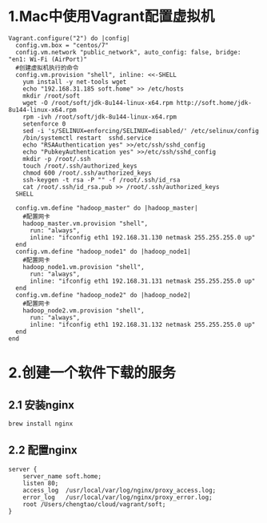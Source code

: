     
# 1.Mac中使用Vagrant配置虚拟机


    Vagrant.configure("2") do |config|
      config.vm.box = "centos/7"
      config.vm.network "public_network", auto_config: false, bridge: "en1: Wi-Fi (AirPort)"
      #创建虚拟机执行的命令
      config.vm.provision "shell", inline: <<-SHELL
        yum install -y net-tools wget 
        echo "192.168.31.185 soft.home" >> /etc/hosts
        mkdir /root/soft
        wget -O /root/soft/jdk-8u144-linux-x64.rpm http://soft.home/jdk-8u144-linux-x64.rpm
        rpm -ivh /root/soft/jdk-8u144-linux-x64.rpm
        setenforce 0 
        sed -i 's/SELINUX=enforcing/SELINUX=disabled/' /etc/selinux/config
        /bin/systemctl restart  sshd.service
        echo "RSAAuthentication yes" >>/etc/ssh/sshd_config
        echo "PubkeyAuthentication yes" >>/etc/ssh/sshd_config
        mkdir -p /root/.ssh
        touch /root/.ssh/authorized_keys
        chmod 600 /root/.ssh/authorized_keys
        ssh-keygen -t rsa -P "" -f /root/.ssh/id_rsa
        cat /root/.ssh/id_rsa.pub >> /root/.ssh/authorized_keys
      SHELL
    
      config.vm.define "hadoop_master" do |hadoop_master|
        #配置网卡
        hadoop_master.vm.provision "shell",
          run: "always",
          inline: "ifconfig eth1 192.168.31.130 netmask 255.255.255.0 up"
      end
      config.vm.define "hadoop_node1" do |hadoop_node1|
        #配置网卡
        hadoop_node1.vm.provision "shell",
          run: "always",
          inline: "ifconfig eth1 192.168.31.131 netmask 255.255.255.0 up"
      end
      config.vm.define "hadoop_node2" do |hadoop_node2|
        #配置网卡
        hadoop_node2.vm.provision "shell",
          run: "always",
          inline: "ifconfig eth1 192.168.31.132 netmask 255.255.255.0 up"
      end
    end



# 2.创建一个软件下载的服务

## 2.1 安装nginx
    brew install nginx
## 2.2 配置nginx
    server {
        server_name soft.home;
        listen 80;
        access_log  /usr/local/var/log/nginx/proxy_access.log;
        error_log   /usr/local/var/log/nginx/proxy_error.log;
        root /Users/chengtao/cloud/vagrant/soft;
    }    
    

